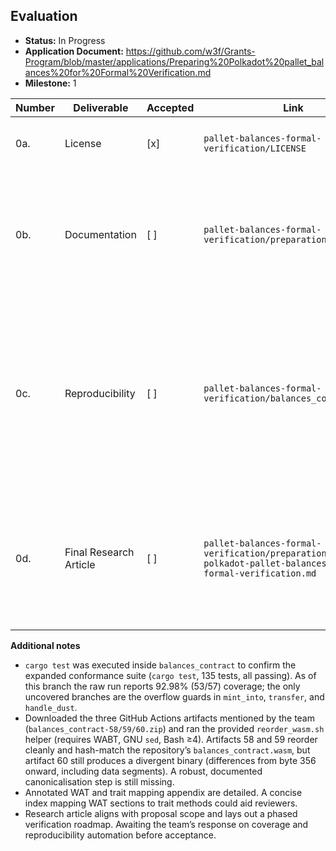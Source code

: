
## Evaluation
- **Status:** In Progress
- **Application Document:** https://github.com/w3f/Grants-Program/blob/master/applications/Preparing%20Polkadot%20pallet_balances%20for%20Formal%20Verification.md
- **Milestone:** 1

| Number | Deliverable | Accepted | Link | Evaluation Notes |
| ------ | ----------- | -------- | ---- | ---------------- |
| 0a. | License | [x] | `pallet-balances-formal-verification/LICENSE` | MIT license present in the repository root, matching the application scope. |
| 0b. | Documentation | [ ] | `pallet-balances-formal-verification/preparation/` | Documentation folder includes the milestone summary, methodology, trait-to-Wasm mapping, and contextual materials as promised; pending clarification on lower-than-expected test coverage before acceptance. |
| 0c. | Reproducibility | [ ] | `pallet-balances-formal-verification/balances_contract/` | Ink! port (`lib.rs`), annotated Wasm (`balances_contract.wat`), and conformance tests are provided; `cargo test` (135 tests) passes locally. However, rebuilding via `cargo contract build --verifiable` produces a Wasm of equal size but different hash, so I'll await a rationale or mitigation plan before sign-off. |
| 0d. | Final Research Article | [ ] | `pallet-balances-formal-verification/preparation/preparing-polkadot-pallet-balances-for-formal-verification.md` | Comprehensive article with reproducibility guide, annotated Wasm insights, trait coverage, and future roadmap fulfilling the agreed scope; awaiting response on coverage improvements and reproducibility automation. |

**Additional notes**
- `cargo test` was executed inside `balances_contract` to confirm the expanded conformance suite (`cargo test`, 135 tests, all passing). As of this branch the raw run reports 92.98% (53/57) coverage; the only uncovered branches are the overflow guards in `mint_into`, `transfer`, and `handle_dust`.
- Downloaded the three GitHub Actions artifacts mentioned by the team (`balances_contract-58/59/60.zip`) and ran the provided `reorder_wasm.sh` helper (requires WABT, GNU `sed`, Bash ≥4). Artifacts 58 and 59 reorder cleanly and hash-match the repository’s `balances_contract.wasm`, but artifact 60 still produces a divergent binary (differences from byte 356 onward, including data segments). A robust, documented canonicalisation step is still missing.
- Annotated WAT and trait mapping appendix are detailed. A concise index mapping WAT sections to trait methods could aid reviewers.
- Research article aligns with proposal scope and lays out a phased verification roadmap. Awaiting the team’s response on coverage and reproducibility automation before acceptance.
